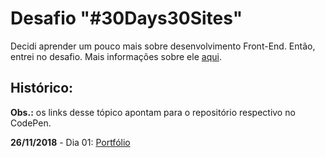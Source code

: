 # Desafio "#30Days30Sites"

Decidi aprender um pouco mais sobre desenvolvimento Front-End. Então, entrei no desafio. Mais informações sobre ele [aqui](http://www.codelegy.com/30days30sites/).

## Histórico:

**Obs.:** os links desse tópico apontam para o repositório respectivo no CodePen.

**26/11/2018** - Dia 01: [Portfólio](https://codepen.io/vanribeiro/project/editor/XVjKPW)